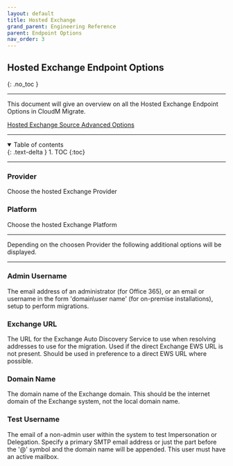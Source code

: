 ```yaml
---
layout: default
title: Hosted Exchange
grand_parent: Engineering Reference
parent: Endpoint Options
nav_order: 3
---
```


## Hosted Exchange Endpoint Options
{: .no_toc }

---
This document will give an overview on all the Hosted Exchange Endpoint Options in CloudM Migrate. 

<a href="https://cloudm-migrate.github.io/documentation/Engineering-Reference/HostedExchangeSourceAO.html
">Hosted Exchange Source Advanced Options</a>

---
<a name="top"></a>
<details open markdown="block">
  <summary>
    Table of contents
  </summary>
  {: .text-delta }
1. TOC
{:toc}
</details>

---
### Provider

Choose the hosted Exchange Provider

### Platform

Choose the hosted Exchange Platform

---

Depending on the choosen Provider the following additional options will be displayed. 

---

### Admin Username

The email address of an administrator (for Office 365), or an email or username in the form 'domain\\user name' (for on-premise installations), setup to perform migrations.

### Exchange URL

The URL for the Exchange Auto Discovery Service to use when resolving addresses to use for the migration. Used if the direct Exchange EWS URL is not present. Should be used in preference to a direct EWS URL where possible.

### Domain Name

The domain name of the Exchange domain. This should be the internet domain of the Exchange system, not the local domain name.

### Test Username

The email of a non-admin user within the system to test Impersonation or Delegation. Specify a primary SMTP email address or just the part before the '@' symbol and the domain name will be appended. This user must have an active mailbox.
